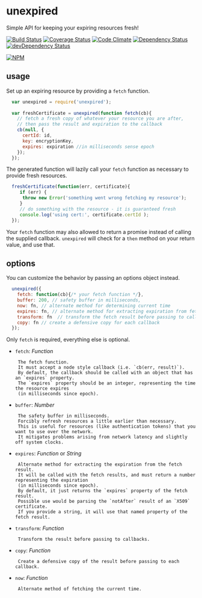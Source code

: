 # unexpired                          

Simple API for keeping your expiring resources fresh! 

[![Build Status](https://travis-ci.org/jamestalmage/unexpired.svg?branch=master)](https://travis-ci.org/jamestalmage/unexpired)
[![Coverage Status](https://coveralls.io/repos/jamestalmage/unexpired/badge.svg?branch=master)](https://coveralls.io/r/jamestalmage/unexpired?branch=master)
[![Code Climate](https://codeclimate.com/github/jamestalmage/unexpired/badges/gpa.svg)](https://codeclimate.com/github/jamestalmage/unexpired)
[![Dependency Status](https://david-dm.org/jamestalmage/unexpired.svg)](https://david-dm.org/jamestalmage/unexpired)
[![devDependency Status](https://david-dm.org/jamestalmage/unexpired/dev-status.svg)](https://david-dm.org/jamestalmage/unexpired#info=devDependencies)

[![NPM](https://nodei.co/npm/unexpired.png)](https://www.npmjs.com/package/unexpired/)

## usage

Set up an expiring resource by providing a `fetch` function.

```javascript
  var unexpired = require('unexpired');
  
  var freshCertificate = unexpired(function fetch(cb){
    // fetch a fresh copy of whatever your resource you are after,
    // then pass the result and expiration to the callback
    cb(null, {
      certId: id,
      key: encryptionKey,
      expires: expiration //in milliseconds sense epoch
    });
  });
```

The generated function will lazily call your `fetch` function as necessary to provide fresh resources.

```javascript
  freshCertificate(function(err, certificate){
     if (err) {
      throw new Error('something went wrong fetching my resource');
     }
     // do something with the resource - it is guaranteed fresh
     console.log('using cert:', certificate.certId );
  });
```

Your `fetch` function may also allowed to return a promise instead of calling the supplied callback.
`unexpired` will check for a `then` method on your return value, and use that.

## options

You can customize the behavior by passing an options object instead.

```javascript
  unexpired({
    fetch: function(cb){/* your fetch function */},
    buffer: 200, // safety buffer in milliseconds,
    now: fn, // alternate method for determining current time
    expires: fn, // alternate method for extracting expiration from fetch result
    transform: fn  // transform the fetch result before passing to callbacks
    copy: fn // create a defensive copy for each callback
  });
```

Only `fetch` is required, everything else is optional.

  * `fetch`: _Function_
  
         The fetch function. 
         It must accept a node style callback (i.e. `cb(err, result)`).
         By default, the callback should be called with an object that has an `expires` property.
         The `expires` property should be an integer, representing the time the resource expires 
         (in milliseconds since epoch).
         
  * `buffer`: _Number_
  
         The safety buffer in milliseconds.
         Forcibly refresh resources a little earlier than necessary.
         This is useful for resources (like authentication tokens) that you want to use over the network. 
         It mitigates problems arising from network latency and slightly off system clocks.

  * `expires`: _Function_ or _String_
  
         Alternate method for extracting the expiration from the fetch result.
         It will be called with the fetch results, and must return a number representing the expiration 
         (in milliseconds since epoch).
         By default, it just returns the `expires` property of the fetch result.
         Possible use would be parsing the `notAfter` result of an `X509` certificate.
         If you provide a string, it will use that named property of the fetch result.

  * `transform`: _Function_
  
         Transform the result before passing to callbacks.
         
  * `copy`: _Function_
  
         Create a defensive copy of the result before passing to each callback.
         
  * `now`: _Function_

         Alternate method of fetching the current time.
